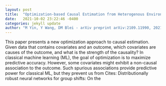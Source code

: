 ```yaml
---
layout: post
title:  "Optimization-based Causal Estimation from Heterogenous Environments"
date:   2021-10-02 23:22:46 -0400
categories: jekyll update
author: "M Yin, Y Wang, DM Blei - arXiv preprint arXiv:2109.11990, 2021"
---
```

This paper presents a new optimization approach to causal estimation. Given data that contains covariates and an outcome, which covariates are causes of the outcome, and what is the strength of the causality? In classical machine learning (ML), the goal of optimization is to maximize predictive accuracy. However, some covariates might exhibit a non-causal association to the outcome. Such spurious associations provide predictive power for classical ML, but they prevent us from Cites: Distributionally robust neural networks for group shifts: On the